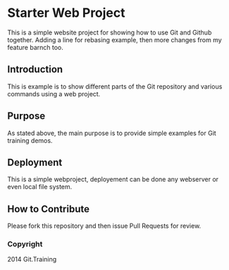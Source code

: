 # Starter Web Project
This is a simple website project for showing how to use Git and Github together. Adding a line for rebasing example, then more changes from my feature barnch too.
## Introduction
This is example is to show different parts of the Git repository and various commands using a web project.  
## Purpose
As stated above, the main purpose is to provide simple examples for Git training demos.
## Deployment
This is a simple webproject, deployement can be done any webserver or even local file system.
## How to Contribute
Please fork this repository and then issue Pull Requests for review.
### Copyright
2014 Git.Training
